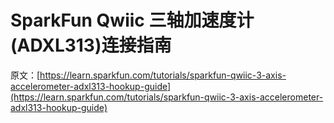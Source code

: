 # SparkFun Qwiic 三轴加速度计(ADXL313)连接指南

原文：[https://learn.sparkfun.com/tutorials/sparkfun-qwiic-3-axis-accelerometer-adxl313-hookup-guide](https://learn.sparkfun.com/tutorials/sparkfun-qwiic-3-axis-accelerometer-adxl313-hookup-guide)